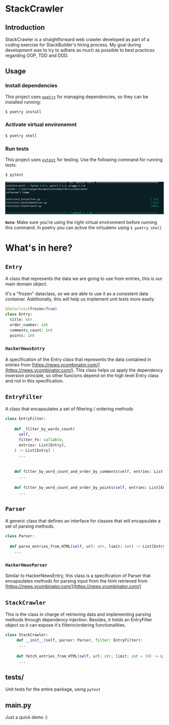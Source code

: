 # StackCrawler

## Introduction

StackCrawler is a straightforward web crawler developed as part of a coding exercise for StackBuilder's hiring process.
My goal during development was to try to adhere as much as possible to best practices regarding OOP, TDD and DDD.

## Usage

### **Install dependencies**
This project uses [`poetry`](https://python-poetry.org/) for managing dependencies, so they can be installed running:

```Bash
$ poetry install
```

### **Activate virtual environemnt**

```Bash
$ poetry shell
```

### **Run tests**
This project uses [`pytest`](https://docs.pytest.org/en/7.4.x/) for testing. Use the following command for running tests:

```Bash
$ pytest
```

![Green tests](./assets/tests_green.jpg)

**`Note`**: Make sure you're using the right virtual environment before running this command. In poetry you can active the virtualenv using `$ poetry shell`



# What's in here?
## `Entry`

A class that represents the data we are going to use from entries, this is our main domain object.

It's a "frozen" dataclass, so we are able to use it as a consistent data container. Additionally, this will help us implement unit tests more easily.

```Python
@dataclass(frozen=True)
class Entry:
  title: str
  order_number: int
  comments_count: int
  points: int
```

### `HackerNewsEntry`
A specification of the Entry class that represents the data contained in entries from [https://news.ycombinator.com/](https://news.ycombinator.com/). This class helps us apply the dependency inversion principle, so other funcions depend on the high level Entry class and not in this specification.




## `EntryFilter`

A class that encapsulates a set of filtering / ordering methods

```Python
class EntryFilter:

    def _filter_by_words_count(
      self,
      filter_fn: callable,
      entries: List[Entry],
    ) -> List[Entry] :
      ...


    def filter_by_word_count_and_order_by_comments(self, entries: List[Entry], words_count_gt: int = 5, ascending: bool = True) -> List[Entry]:
      ...

    def filter_by_word_count_and_order_by_points(self, entries: List[Entry], words_count_le: int = 5, ascending: bool = True) -> List[Entry]:
      ...

```


## `Parser`

A generic class that defines an interface for classes that will encapsulate a set of parsing methods.

```Python
class Parser:
  
  def parse_entries_from_HTML(self, url: str, limit: int) -> List[Entry]:
    ...  
```

### `HackerNewsParser`
Similar to HackerNewsEntry, this class is a specification of Parser that encapsulates methods for parsing input from the html retrieved from [https://news.ycombinator.com/](https://news.ycombinator.com/)


## `StackCrawler`

This is the class in charge of retrieving data and implementing parsing methods through dependency injection. Besides, it holds an EntryFilter object so it can expose it's filterin/ordering functionalities.

```Python
class StackCrawler: 
     def __init__(self, parser: Parser, filter: EntryFilter): 
      ...
  
     def fetch_entries_from_HTML(self, url: str, limit: int = 30) -> List[Entry]:
      ... 
```

## tests/

Unit tests for the entire package, using `pytest`

## main.py

Just a quick demo :)



